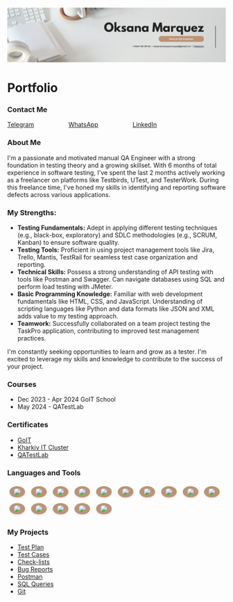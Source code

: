 [![Header](https://github.com/OksanaMarquezMayas/OksanaMarquezMayas/blob/main/assets/White%20Minimalist%20Corporate%20Personal%20Profile%20LinkedIn%20Banner%20(1).png)](https://github.com/OksanaMarquezMayas/OksanaMarquezMayas/blob/main/assets/White%20Minimalist%20Corporate%20Personal%20Profile%20LinkedIn%20Banner%20(1).png)

<h1>Portfolio</h1>

<h3>Contact Me</h3>
<div class="contact-links">
    <a href="https://t.me/oks_marma">Telegram</a>
    <a href="https://wa.link/xp8801">WhatsApp</a>
    <a href="https://www.linkedin.com/in/oksana-marquezmayas-122a452a4/">LinkedIn</a>
</div>

<h3>About Me</h3>

<p>I'm a passionate and motivated manual QA Engineer with a strong foundation in testing theory and a growing skillset. With 6 months of total experience in software testing, I've spent the last 2 months actively working as a freelancer on platforms like Testbirds, UTest, and TesterWork. During this freelance time, I've honed my skills in identifying and reporting software defects across various applications.</p>

<h3>My Strengths:</h3>
<ul>
    <li><b>Testing Fundamentals:</b> Adept in applying different testing techniques (e.g., black-box, exploratory) and SDLC methodologies (e.g., SCRUM, Kanban) to ensure software quality.</li>
    <li><b>Testing Tools:</b> Proficient in using project management tools like Jira, Trello, Mantis, TestRail for seamless test case organization and reporting.</li>
    <li><b>Technical Skills:</b> Possess a strong understanding of API testing with tools like Postman and Swagger. Can navigate databases using SQL and perform load testing with JMeter.</li>
    <li><b>Basic Programming Knowledge:</b> Familiar with web development fundamentals like HTML, CSS, and JavaScript. Understanding of scripting languages like Python and data formats like JSON and XML adds value to my testing approach.</li>
    <li><b>Teamwork:</b> Successfully collaborated on a team project testing the TaskPro application, contributing to improved test management practices.</li>
</ul>

<p>I'm constantly seeking opportunities to learn and grow as a tester. I'm excited to leverage my skills and knowledge to contribute to the success of your project.</p>

<h3>Courses</h3>
<ul>
    <li>Dec 2023 - Apr 2024 GoIT School</li>
    <li>May 2024 - QATestLab</li>
</ul>

<h3>Certificates</h3>
<ul>
    <li><a href="https://drive.google.com/file/d/1I_q39Cz27kQWRBhvxfMHQKeDcL2dRTto/view?usp=sharing">GoIT</a></li>
    <li><a href="https://drive.google.com/file/d/1_qJK6ddaMyPzsj4cbzBhkVpUS1bcp71C/view?usp=sharing">Kharkiv IT Cluster</a></li>
    <li><a href="#">QATestLab</a></li>
</ul>

<h3>Languages and Tools</h3>
<p>
    <img src="https://img.shields.io/badge/-Jira-bb9476?style=for-the-badge&logo=jira&logocolor=47C5FB" class="badge">
    <img src="https://img.shields.io/badge/-Trello-bb9476?style=for-the-badge&logo=trello&logocolor=097CDB" class="badge">
    <img src="https://img.shields.io/badge/-TestRail-bb9476?style=for-the-badge&logo=testrail&logocolor=F8C52C" class="badge">
    <img src="https://img.shields.io/badge/-Mantis-bb9476?style=for-the-badge&logo=mantis&logocolor=F88C00" class="badge">
    <img src="https://img.shields.io/badge/-SQL-bb9476?style=for-the-badge&logo=mysql&logocolor=C1121F" class="badge">
    <img src="https://img.shields.io/badge/-Postman-bb9476?style=for-the-badge&logo=postman&logocolor=E5D3FF" class="badge">
    <img src="https://img.shields.io/badge/-JavaScript-bb9476?style=for-the-badge&logo=JavaScript&logocolor=6296CC" class="badge">
    <img src="https://img.shields.io/badge/-HTML-bb9476?style=for-the-badge&logo=html&logocolor=00648B" class="badge">
    <img src="https://img.shields.io/badge/-CSS-bb9476?style=for-the-badge&logo=css&logocolor=8ECAE6" class="badge">
    <img src="https://img.shields.io/badge/-Slack-bb9476?style=for-the-badge&logo=slack&logocolor=FFB703" class="badge">
    <img src="https://img.shields.io/badge/-Git-bb9476?style=for-the-badge&logo=git&logocolor=FFAFCC" class="badge">
    <img src="https://img.shields.io/badge/-GitHub-bb9476?style=for-the-badge&logo=GitHub&logocolor=CDB4DB" class="badge">
    <img src="https://img.shields.io/badge/-JMeter-bb9476?style=for-the-badge&logo=jmeter&logocolor=FB8500" class="badge">
    <img src="https://img.shields.io/badge/-DevTools-bb9476?style=for-the-badge&logo=devtools&logocolor=C1121F" class="badge">
    <img src="https://img.shields.io/badge/-VSCode-bb9476?style=for-the-badge&logo=VSCode&logocolor=C1121F" class="badge">
</p>

<h3>My Projects</h3>
<ul>
    <li><a href="https://docs.google.com/document/d/1RZrPEcAFF3qvlHtcLMAvxWuV9sgHVhIG7xFzRuaPsaI/edit?usp=sharing">Test Plan</a></li>
    <li><a href="https://docs.google.com/spreadsheets/d/1LzwqUfEJZrWpD1oP4ev3_1H-BVTEKXcmk7Sytg1YxMs/edit?usp=sharing">Test Cases</a></li>
    <li><a href="https://docs.google.com/spreadsheets/d/17PIicMMMw9ZKPZ0kp7LntIfZQt93YerU/edit?usp=sharing&ouid=106552989132086504806&rtpof=true&sd=true">Check-lists</a></li>
    <li><a href="https://docs.google.com/spreadsheets/d/17wGAq_llLUVQoRoib1OW7BlBA5s2jGqZVMwP2a_c-0A/edit?usp=sharing">Bug Reports</a></li>
    <li><a href="https://www.postman.com/oksanamarq/workspace/oksana-marquez-trello/collection/34355286-64a2c5a2-fa3a-44fb-97f7-1636848c591f">Postman</a></li>
    <li><a href="https://docs.google.com/document/d/1gNLugpQn8KIuZn9_H3r1L4rhwO03_MoU2vxlPW6v-Ks/edit?usp=sharing">SQL Queries</a></li>
    <li><a href="https://docs.google.com/document/d/1QZlglsdBo5i861Aybo2hJhecT3VU4w7QjxQA8YQARjE/edit?usp=sharing">Git</a></li>
</ul>

<style>
.contact-links a {
    margin-right: 2cm;
    display: inline-block;
}

.badge {
    font-size: 1.2em;
    padding: 5px 10px;
    background-color: #bb9476;
    border-radius: 50%;
    box-shadow: 0 2px 4px rgba(0, 0, 0, 0.1);
    margin: 5px;
    display: inline-block;
}
</style>
